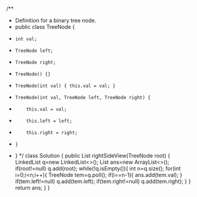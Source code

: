 /**
 * Definition for a binary tree node.
 * public class TreeNode {
 *     int val;
 *     TreeNode left;
 *     TreeNode right;
 *     TreeNode() {}
 *     TreeNode(int val) { this.val = val; }
 *     TreeNode(int val, TreeNode left, TreeNode right) {
 *         this.val = val;
 *         this.left = left;
 *         this.right = right;
 *     }
 * }
 */
class Solution {
    public List<Integer> rightSideView(TreeNode root) {
        LinkedList<TreeNode> q=new LinkedList<>();
        List<Integer> ans=new ArrayList<>();
        if(root!=null)
            q.add(root);
        while(!q.isEmpty()){
            int n=q.size();
            for(int i=0;i<n;i++){
                TreeNode tem=q.poll();
                if(i==n-1){
                    ans.add(tem.val);
                }
                if(tem.left!=null)
                    q.add(tem.left);
                if(tem.right!=null)
                    q.add(tem.right);
            }
        }
        return ans;
    }
}